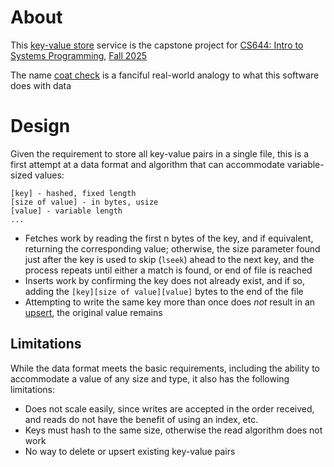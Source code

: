 # About

This [key-value store](https://en.wikipedia.org/wiki/Key%E2%80%93value_database) service is the capstone project for [CS644: Intro to Systems Programming](https://iafisher.com/cs644), [Fall 2025](https://iafisher.com/cs644/fall2025)

The name [coat check](https://dictionary.cambridge.org/example/english/coat-check) is a fanciful real-world analogy to what this software does with data

# Design

Given the requirement to store all key-value pairs in a single file, this is a first attempt at a data format and algorithm that can accommodate variable-sized values:

```
[key] - hashed, fixed length
[size of value] - in bytes, usize
[value] - variable length
...
```

- Fetches work by reading the first n bytes of the key, and if equivalent, returning the corresponding value; otherwise, the size parameter found just after the key is used to skip (`lseek`) ahead to the next key, and the process repeats until either a match is found, or end of file is reached
- Inserts work by confirming the key does not already exist, and if so, adding the `[key][size of value][value]` bytes to the end of the file
- Attempting to write the same key more than once does *not* result in an [upsert](https://en.wikipedia.org/wiki/Merge_%28SQL%29), the original value remains

## Limitations

While the data format meets the basic requirements, including the ability to accommodate a value of any size and type, it also has the following limitations:

- Does not scale easily, since writes are accepted in the order received, and reads do not have the benefit of using an index, etc.
- Keys must hash to the same size, otherwise the read algorithm does not work
- No way to delete or upsert existing key-value pairs
